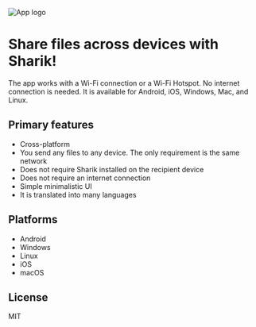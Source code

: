 ![App logo](media/banner.png)

# Share files across devices with Sharik!

The app works with a Wi-Fi connection or a Wi-Fi Hotspot. No internet connection is needed.
It is available for Android, iOS, Windows, Mac, and Linux.


## Primary features
- Cross-platform
- You send any files to any device. The only requirement is the same network
- Does not require Sharik installed on the recipient device
- Does not require an internet connection
- Simple minimalistic UI
- It is translated into many languages

## Platforms
- Android
- Windows
- Linux
- iOS
- macOS


## License
MIT
